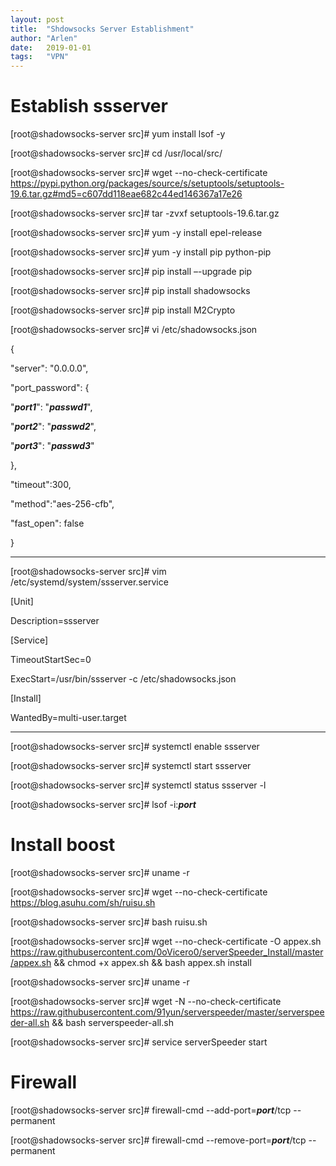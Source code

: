 ```yaml
---
layout: post
title:  "Shdowsocks Server Establishment"
author: "Arlen"
date:   2019-01-01
tags:   "VPN"
---
```


# Establish ssserver

[root@shadowsocks-server src]# yum install lsof -y

[root@shadowsocks-server src]# cd /usr/local/src/

[root@shadowsocks-server src]# wget --no-check-certificate https://pypi.python.org/packages/source/s/setuptools/setuptools-19.6.tar.gz#md5=c607dd118eae682c44ed146367a17e26

[root@shadowsocks-server src]# tar -zvxf setuptools-19.6.tar.gz

[root@shadowsocks-server src]# yum -y install epel-release

[root@shadowsocks-server src]# yum -y install pip python-pip

[root@shadowsocks-server src]# pip install –-upgrade pip

[root@shadowsocks-server src]# pip install shadowsocks

[root@shadowsocks-server src]# pip install M2Crypto

[root@shadowsocks-server src]# vi /etc/shadowsocks.json

{

"server": "0.0.0.0",

"port_password": {

"***port1***": "***passwd1***",

"***port2***": "***passwd2***",

"***port3***": "***passwd3***"

},

"timeout":300,

"method":"aes-256-cfb",

"fast_open": false

}

---
[root@shadowsocks-server src]# vim /etc/systemd/system/ssserver.service

[Unit]

Description=ssserver

[Service]

TimeoutStartSec=0

ExecStart=/usr/bin/ssserver -c /etc/shadowsocks.json

[Install]

WantedBy=multi-user.target



---

[root@shadowsocks-server src]# systemctl enable ssserver

[root@shadowsocks-server src]# systemctl start ssserver

[root@shadowsocks-server src]# systemctl status ssserver -l

[root@shadowsocks-server src]# lsof -i:***port***



# Install boost

[root@shadowsocks-server src]# uname -r

[root@shadowsocks-server src]# wget --no-check-certificate https://blog.asuhu.com/sh/ruisu.sh

[root@shadowsocks-server src]# bash ruisu.sh

[root@shadowsocks-server src]# wget --no-check-certificate -O appex.sh https://raw.githubusercontent.com/0oVicero0/serverSpeeder_Install/master/appex.sh && chmod +x appex.sh && bash appex.sh install

[root@shadowsocks-server src]# uname -r

[root@shadowsocks-server src]# wget -N --no-check-certificate https://raw.githubusercontent.com/91yun/serverspeeder/master/serverspeeder-all.sh && bash serverspeeder-all.sh

[root@shadowsocks-server src]# service serverSpeeder start



# Firewall

[root@shadowsocks-server src]# firewall-cmd --add-port=***port***/tcp --permanent

[root@shadowsocks-server src]# firewall-cmd --remove-port=***port***/tcp --permanent
